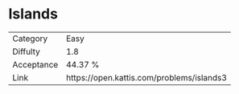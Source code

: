 # Islands

<table>
    <tr>
        <td>Category</td>
        <td>Easy</td>
    </tr>
    <tr>
        <td>Diffulty</td>
        <td>1.8</td>
    </tr>
    <tr>
        <td>Acceptance</td>
        <td>44.37 %</td>
    </tr>
    <tr>
        <td>Link</td>
        <td>https://open.kattis.com/problems/islands3</td>
    </tr>
</table>